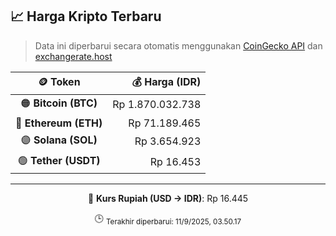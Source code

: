 

<!-- HARGA_KRIPTO -->
## 📈 Harga Kripto Terbaru

> Data ini diperbarui secara otomatis menggunakan [CoinGecko API](https://www.coingecko.com/) dan [exchangerate.host](https://exchangerate.host/)

<div align="center">

| 🪙 Token | 💰 Harga (IDR) |
|:------:|---------------:|
| 🟠 **Bitcoin (BTC)**   | Rp 1.870.032.738 |
| 🔵 **Ethereum (ETH)**  | Rp 71.189.465 |
| 🟣 **Solana (SOL)**    | Rp 3.654.923 |
| 🟢 **Tether (USDT)**   | Rp 16.453 |

---

💱 **Kurs Rupiah (USD → IDR)**: Rp 16.445

🕒 <sub>Terakhir diperbarui: 11/9/2025, 03.50.17</sub>

</div>
<!-- /HARGA_KRIPTO -->